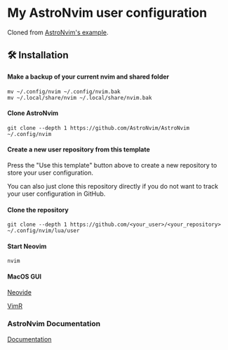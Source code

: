 # My AstroNvim user configuration

Cloned from [AstroNvim's example](https://github.com/AstroNvim/user_example).

## 🛠️ Installation

#### Make a backup of your current nvim and shared folder

```shell
mv ~/.config/nvim ~/.config/nvim.bak
mv ~/.local/share/nvim ~/.local/share/nvim.bak
```

#### Clone AstroNvim

```shell
git clone --depth 1 https://github.com/AstroNvim/AstroNvim ~/.config/nvim
```

#### Create a new user repository from this template

Press the "Use this template" button above to create a new repository to store your user configuration.

You can also just clone this repository directly if you do not want to track your user configuration in GitHub.

#### Clone the repository

```shell
git clone --depth 1 https://github.com/<your_user>/<your_repository> ~/.config/nvim/lua/user
```

#### Start Neovim

```shell
nvim
```

#### MacOS GUI

[Neovide](https://github.com/neovide/neovide)

[VimR](https://github.com/qvacua/vimr)

### AstroNvim Documentation

[Documentation](https://astronvim.com/)
